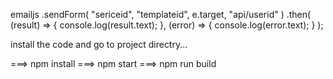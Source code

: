 <!-- demo Demo -->
 <!-- "homepage": "https://mrrawatofficial.000webhostapp.com/demo/reactfolio/", -->
 
 
 emailjs
        .sendForm(
          "sericeid",
          "templateid",
          e.target, 
          "api/userid"
        )
        .then(
          (result) => {
            console.log(result.text);
          },
          (error) => {
            console.log(error.text);
          }
        );
 
 

<!-- npm run build -->

install the code and go to project directry...

===> npm install ===> npm start ===> npm run build
